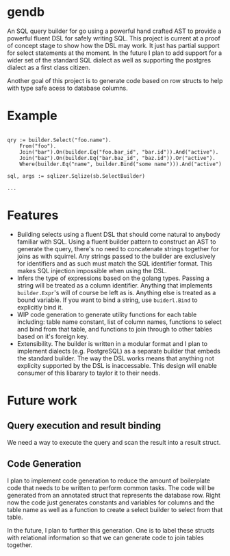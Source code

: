 # gendb

An SQL query builder for go using a powerful hand crafted AST to provide a powerful fluent 
DSL for safely writing SQL. This project is current at a proof of concept stage to show how the 
DSL may work. It just has partial support for select statements at the moment. In the future
I plan to add support for a wider set of the standard SQL dialect as well as supporting the
postgres dialect as a first class citizen. 

Another goal of this project is to generate code based on row structs to help with type safe 
acess to database columns. 

# Example

```golang

qry := builder.Select("foo.name").
    From("foo").
    Join("bar").On(builder.Eq("foo.bar_id", "bar.id")).And("active").
    Join("baz").On(builder.Eq("bar.baz_id", "baz.id")).Or("active").
    Where(builder.Eq("name", builder.Bind("some name"))).And("active")
    
sql, args := sqlizer.Sqlize(sb.SelectBuilder)

...

```

# Features
- Building selects using a fluent DSL that should come natural to anybody familiar with SQL. 
  Using a fluent builder pattern to construct an AST to generate the query, there's no need
  to concatenate strings together for joins as with squirrel. Any strings passed to the builder
  are exclusively for identifiers and as such must match the SQL identifier format. This makes 
  SQL injection impossible when using the DSL. 
- Infers the type of expressions based on the golang types. Passing a string will be treated
  as a column identifier. Anything that implements `builder.Expr`'s will of course be left as 
  is. Anything else is treated as a bound variable. If you want to bind a string, use 
  `buiderl.Bind` to explicitly bind it.
- WIP code generation to generate utility functions for each table including: table name constant, 
  list of column names, functions to select and bind from that table, and functions to join through
  to other tables based on it's foreign key.
- Extensibility. The builder is written in a modular format and I plan to implement dialects (e.g. 
  PostgreSQL) as a separate builder that embeds the standard builder. The way the DSL works means that 
  anything not explicity supported by the DSL is inaccessable. This design will enable consumer of this
  libarary to taylor it to their needs. 
  

# Future work

## Query execution and result binding 
We need a way to execute the query and scan the result into a result struct. 

## Code Generation

I plan to implement code generation to reduce the amount of boilerplate code that needs to be 
written to perform common tasks. The code will be generated from an annotated struct that 
represents the database row. Right now the code just generates constants and variables for columns
and the table name as well as a function to create a select builder to select from that table.

In the future, I plan to further this generation. One is to label these structs with relational 
information so that we can generate code to join tables together. 
